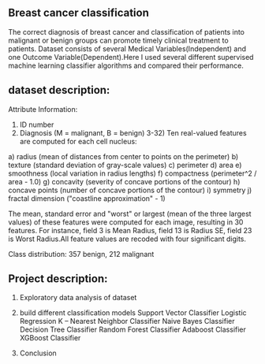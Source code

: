 ## Breast cancer classification

The correct diagnosis of breast cancer and classification of patients into malignant or benign groups can promote timely clinical treatment to patients.
Dataset consists of several Medical Variables(Independent) and one Outcome Variable(Dependent).Here I used several different supervised machine learning classifier algorithms and compared their performance.

## dataset description:

Attribute Information:

1) ID number
2) Diagnosis (M = malignant, B = benign)
3-32)
Ten real-valued features are computed for each cell nucleus:

a) radius (mean of distances from center to points on the perimeter)
b) texture (standard deviation of gray-scale values)
c) perimeter
d) area
e) smoothness (local variation in radius lengths)
f) compactness (perimeter^2 / area - 1.0)
g) concavity (severity of concave portions of the contour)
h) concave points (number of concave portions of the contour)
i) symmetry
j) fractal dimension ("coastline approximation" - 1)

The mean, standard error and "worst" or largest (mean of the three largest values) of these features were computed for each image, resulting in 30 features. For instance, field 3 is Mean Radius, field 13 is Radius SE, field 23 is Worst Radius.All feature values are recoded with four significant digits.

Class distribution: 357 benign, 212 malignant

## Project description:
1) Exploratory data analysis of dataset
   
2) build different classification models 
Support Vector Classifier
Logistic Regression
K – Nearest Neighbor Classifier
Naive Bayes Classifier
Decision Tree Classifier
Random Forest Classifier
Adaboost Classifier
XGBoost Classifier

3) Conclusion



